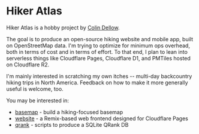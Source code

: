 # Hiker Atlas

Hiker Atlas is a hobby project by [Colin Dellow](https://cldellow.com).

The goal is to produce an open-source hiking website and mobile app, built on OpenStreetMap data. I'm trying to optimize for minimum ops overhead, both in terms of cost and in terms of effort. To that end, I plan to lean into serverless things like Cloudflare Pages, Cloudflare D1, and PMTiles hosted on Cloudflare R2.

I'm mainly interested in scratching my own itches -- multi-day backcountry hiking trips in North America. Feedback on how to make it more generally useful is welcome, too.

You may be interested in:

- [basemap](https://github.com/hikeratlas/basemap) - build a hiking-focused basemap
- [website](https://github.com/hikeratlas/website) - a Remix-based web frontend designed for Cloudflare Pages
- [qrank](https://github.com/hikeratlas/qrank) - scripts to produce a SQLite QRank DB
